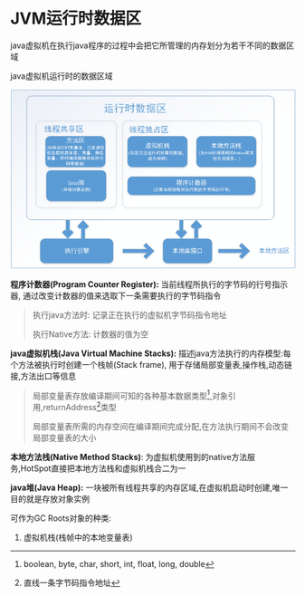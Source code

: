 # JVM运行时数据区

java虚拟机在执行java程序的过程中会把它所管理的内存划分为若干不同的数据区域

java虚拟机运行时的数据区域

![jvm memory](../../statics/java/jvm-memory.png)



**程序计数器(Program Counter Register):** 当前线程所执行的字节码的行号指示器, 通过改变计数器的值来选取下一条需要执行的字节码指令

> 执行java方法时: 记录正在执行的虚拟机字节码指令地址
>
> 执行Native方法: 计数器的值为空

**java虚拟机栈(Java Virtual Machine Stacks):** 描述java方法执行的内存模型:每个方法被执行时创建一个栈帧(Stack frame), 用于存储局部变量表,操作栈,动态链接,方法出口等信息

> 局部变量表存放编译期间可知的各种基本数据类型[^1],对象引用,returnAddress[^2]类型
>
> 局部变量表所需的内存空间在编译期间完成分配,在方法执行期间不会改变局部变量表的大小

**本地方法栈(Native Method Stacks)**: 为虚拟机使用到的native方法服务,HotSpot直接把本地方法栈和虚拟机栈合二为一

**java堆(Java Heap):** 一块被所有线程共享的内存区域,在虚拟机启动时创建,唯一目的就是存放对象实例



可作为GC Roots对象的种类:

1. 虚拟机栈(栈帧中的本地变量表)

[^1]: boolean, byte, char, short, int, float, long, double
[^2]: 直线一条字节码指令地址